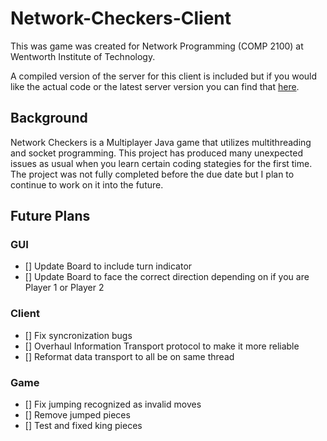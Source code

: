 # Network-Checkers-Client

This was game was created for Network Programming (COMP 2100) at Wentworth Institute of Technology.

A compiled version of the server for this client is included but if you would like the actual code or the latest server version you can find that [here](https://github.com/Crichmond21/Network-Checkers-Server).

## Background
Network Checkers is a Multiplayer Java game that utilizes multithreading and socket programming. This project has produced many unexpected issues as usual when you learn certain coding stategies for the first time. The project was not fully completed before the due date but I plan to continue to work on it into the future.

## Future Plans

### GUI
- [] Update Board to include turn indicator
- [] Update Board to face the correct direction depending on if you are Player 1 or Player 2

### Client
- [] Fix syncronization bugs
- [] Overhaul Information Transport protocol to make it more reliable
- [] Reformat data transport to all be on same thread

### Game
- [] Fix jumping recognized as invalid moves
- [] Remove jumped pieces
- [] Test and fixed king pieces

